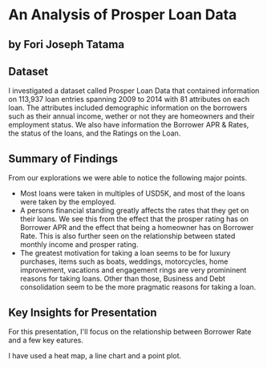 # An Analysis of Prosper Loan Data
## by Fori Joseph Tatama


## Dataset

I investigated a dataset called Prosper Loan Data that contained information on 113,937 loan entries spanning 2009 to 2014 with 81 attributes on each loan. The attributes included demographic information on the borrowers such as their annual income, wether or not they are homeowners and their employment status. We also have information the Borrower APR & Rates, the status of the loans, and the Ratings on the Loan.  


## Summary of Findings

From our explorations we were able to notice the following major points.

* Most loans were taken in multiples of USD5K, and most of the loans were taken by the employed.
* A persons financial standing greatly affects the rates that they get on their loans. We see this from the effect that the prosper rating has on Borrower APR and the effect that being a homeowner has on Borrower Rate. This is also further seen on the relationship between stated monthly income and prosper rating.
* The greatest motivation for taking a loan seems to be for luxury purchases, items such as boats, weddings, motorcycles, home improvement, vacations and engagement rings are very promininent reasons for taking loans. Other than those, Business and Debt consolidation seem to be the more pragmatic reasons for taking a loan.


## Key Insights for Presentation

For this presentation, I'll focus on the relationship between Borrower Rate and a few key eatures.

I have used a heat map, a line chart and a point plot.